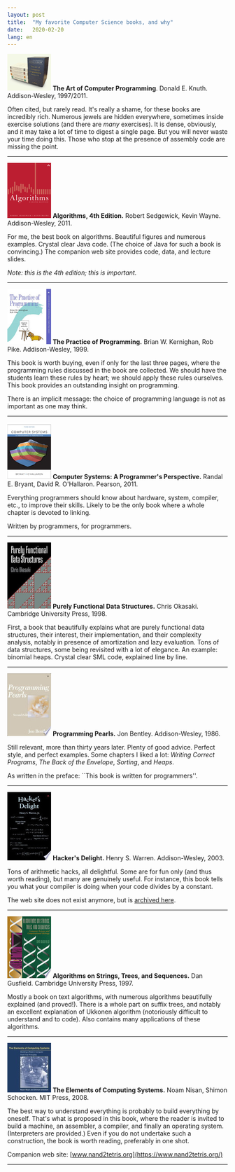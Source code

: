 ```yaml
---
layout: post
title:  "My favorite Computer Science books, and why"
date:   2020-02-20
lang: en
---
```


[![](/assets/taocp.jpg)](https://www-cs-faculty.stanford.edu/~knuth/taocp.html)
  **The Art of Computer Programming**. Donald
  E. Knuth. Addison-Wesley, 1997/2011.

  Often cited, but rarely read. It's really a shame, for these books are
  incredibly rich. Numerous jewels are hidden everywhere, sometimes inside
  exercise solutions (and there are <i>many</i> exercises). It is
  dense, obviously, and it may take a lot of time to digest a single
  page. But you will never waste your time doing this.
  Those who stop at the presence of assembly code are missing the point.

---
[![](/assets/sedgewick.png)](https://algs4.cs.princeton.edu/home/)
  **Algorithms, 4th Edition.**
  Robert Sedgewick, Kevin Wayne.
  Addison-Wesley, 2011.

  For me, the best book on algorithms. Beautiful figures and numerous
  examples. Crystal clear Java code. (The choice of Java for such a
  book is convincing.)
  The companion web site provides code, data, and lecture slides.

  *Note: this is the 4th edition; this is important.*

---
[![](/assets/kernighan-pike.jpg)](https://www.cs.princeton.edu/~bwk/tpop.webpage/)
  **The Practice of Programming.**
  Brian W. Kernighan, Rob Pike.
  Addison-Wesley, 1999.

  This book is worth buying, even if only for the last three pages, where
  the programming rules discussed in the book are collected. We should
  have the students learn these rules by heart; we should apply
  these rules ourselves. This book provides an outstanding insight
  on programming.

  There is an implicit message: the choice of programming language is
  not as important as one may think.

---
[![](/assets/csapp.jpg)](https://csapp.cs.cmu.edu/)
  **Computer Systems: A Programmer's Perspective.**
  Randal E. Bryant, David R. O'Hallaron.
  Pearson, 2011.

  Everything programmers should know about hardware, system,
  compiler, etc., to improve their skills.
  Likely to be the only book where a whole chapter is devoted to
  linking.

  Written by programmers, for programmers.

---
[![](/assets/okasaki.jpg)](https://www.cambridge.org/core/books/purely-functional-data-structures/0409255DA1B48FA731859AC72E34D494)
  **Purely Functional Data Structures.**
  Chris Okasaki.
  Cambridge University Press, 1998.

  First, a book that beautifully explains what are purely functional
  data structures, their interest, their implementation, and their
  complexity analysis, notably in presence of amortization and
  lazy evaluation. Tons of data structures, some being revisited with
  a lot of elegance. An example: binomial heaps.
  Crystal clear SML code, explained line by line.

---
[![](/assets/bentley.jpeg)](https://books.google.fr/books/about/Programming_Pearls.html?id=4gX0CwAAQBAJ&redir_esc=y)
  **Programming Pearls.**
  Jon Bentley.
  Addison-Wesley, 1986.

  Still relevant, more than thirty years later.  Plenty of good
  advice. Perfect style, and perfect examples.  Some chapters I liked
  a lot: *Writing Correct Programs*, *The Back of the Envelope*,
  *Sorting*, and *Heaps*.

  As written in the preface: ``This book is written for programmers''.

---
[![](/assets/hdelight.jpeg)](https://books.google.fr/books/about/Hacker_s_Delight.html?id=iBNKMspIlqEC)
  **Hacker's Delight.**
  Henry S. Warren.
  Addison-Wesley, 2003.

  Tons of arithmetic hacks, all delightful.
  Some are for fun only (and thus worth reading), but many are
  genuinely useful. For instance, this book tells you what your
  compiler is doing when your code divides by a constant.

  The web site does not exist anymore, but is
[archived here](https://web.archive.org/web/20190915025154/http://www.hackersdelight.org/).

---
[![](/assets/gusfield.jpeg)](https://books.google.fr/books/about/Algorithms_on_Strings_Trees_and_Sequence.html?id=Ofw5w1yuD8kC)
  **Algorithms on Strings, Trees, and Sequences.**
  Dan Gusfield.
  Cambridge University Press, 1997.

  Mostly a book on text algorithms, with numerous algorithms
  beautifully explained (and proved!). There is a whole part on suffix
  trees, and notably an excellent explanation of Ukkonen algorithm
  (notoriously difficult to understand and to code). Also contains
  many applications of these algorithms.

---
[![](/assets/ecs.jpg)](https://mitpress.mit.edu/books/elements-computing-systems)
  **The Elements of Computing Systems.**
  Noam Nisan, Shimon Schocken.
  MIT Press, 2008.

  The best way to understand everything is probably to build
  everything by oneself. That's what is proposed in this book, where
  the reader is invited to build a machine, an assembler, a compiler,
  and finally an operating system. (Interpreters are provided.) Even
  if you do not undertake such a construction, the book is worth
  reading, preferably in one shot.

  Companion web site:
  [www.nand2tetris.org](https://www.nand2tetris.org/)

---
